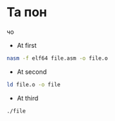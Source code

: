 # Та пон

чо

- At first
```bash
nasm -f elf64 file.asm -o file.o
```

- At second
```bash
ld file.o -o file
```

- At third
```bash
./file
```